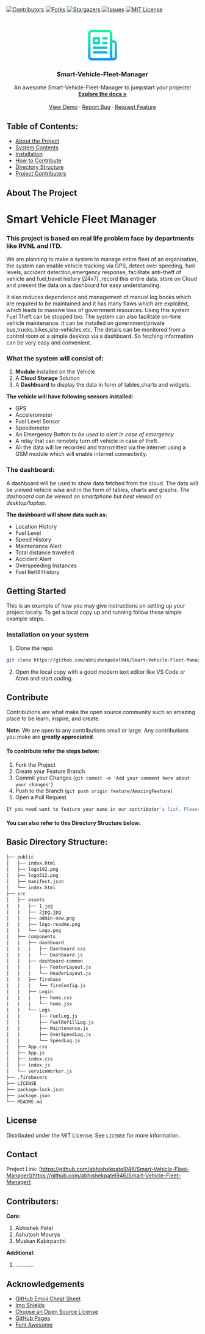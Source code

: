 
<!-- PROJECT SHIELDS -->
<!--
*** I'm using markdown "reference style" links for readability.
*** Reference links are enclosed in brackets [ ] instead of parentheses ( ).
*** See the bottom of this document for the declaration of the reference variables
*** for contributors-url, forks-url, etc. This is an optional, concise syntax you may use.
*** https://www.markdownguide.org/basic-syntax/#reference-style-links
-->

[![Contributors][contributors-shield]][contributors-url]
[![Forks][forks-shield]][forks-url]
[![Stargazers][stars-shield]][stars-url]
[![Issues][issues-shield]][issues-url]
[![MIT License][license-shield]][license-url]



<!-- PROJECT LOGO -->
<br />
<p align="center">
  <a href="https://github.com/abhishekpatel946/Smart-Vehicle-Fleet-Manager/">
    <img src="images/logo-readme.png" alt="Logo" width="80" height="80">
  </a>

  <h3 align="center">Smart-Vehicle-Fleet-Manager</h3>

  <p align="center">
    An awesome Smart-Vehicle-Fleet-Manager to jumpstart your projects!
    <br />
    <a href="https://github.com/abhishekpatel946/Smart-Vehicle-Fleet-Manager"><strong>Explore the docs »</strong></a>
    <br />
    <br />
    <a href="https://github.com/abhishekpatel946/Smart-Vehicle-Fleet-Manager">View Demo</a>
    ·
    <a href="https://github.com/abhishekpatel946/Smart-Vehicle-Fleet-Manager/issues">Report Bug</a>
    ·
    <a href="https://github.com/abhishekpatel946/Smart-Vehicle-Fleet-Manager/issues">Request Feature</a>
  </p>
</p>

## Table of Contents:
* [About the Project](#about-the-project)
* [System Contents](#system-contents)
* [Installation](#installation)
* [How to Contribute](#contribution)
* [Directory Structure](#dir-str)
* [Project Contributers](#contributers)

<!-- ABOUT THE PROJECT -->
<a name="about-the-project"></a>
## About The Project
<!--
[![Product Name Screen Shot][product-screenshot]](https://example.com)
-->
# Smart Vehicle Fleet Manager

### This project is based on real life problem face by departments like RVNL and ITD. 

We are planning to make a system to manage entire fleet of an organisation, the system can enable vehicle tracking via GPS, detect over speeding, fuel levels, accident detection,emergency response, facilitate anti-theft of vehicle and fuel,travel history [24x7] ,record this entire data, store on Cloud and present the data on a dashboard for easy understanding.

It also reduces dependence and management of manual log books which are required to be maintained and it has many flaws which are exploited, which leads to massive loss of government resources. 
Using this system Fuel Theft can be stopped too.
The system can also facilitate on-time vehicle maintenance.
It can  be installed on government/private bus,trucks,bikes,site-vehicles,etc.
The details can be monitored from a control room or a simple desktop via a dashboard.
So fetching information can be very easy and convenient.

<a name="system-contents"></a>
### What the system will consist of:
1. **Module** Installed on the Vehicle
2. A **Cloud Storage** Solution
3. A **Dashboard** to display the data in form of tables,charts and widgets.


**The vehicle will have following sensors installed:**
* GPS
* Accelerometer
* Fuel Level Sensor
* Speedometer
* An Emergency Button *to be used to alert in case of emergency*
* A relay that can remotely turn off vehicle in case of theft.
* All the data will be recorded and transmitted via the internet using a GSM module which will enable internet connectivity.

### **The dashboard:**

A dashboard will be used to show data fetched from the cloud. The data will be viewed vehicle wise and in the form of tables, charts and graphs.
*The dashboard can be viewed on smartphone but best viewed on desktop/laptop.*

**The dashboard will show data such as:**
* Location History
* Fuel Level
* Speed History
* Maintenance Alert
* Total distance travelled
* Accident Alert
* Overspeeding Instances
* Fuel Refill History





<!-- GETTING STARTED -->
## Getting Started

This is an example of how you may give instructions on setting up your project locally.
To get a local copy up and running follow these simple example steps.
<a name="installation"></a>
### Installation on your system

1. Clone the repo
```sh
git clone https://github.com/abhishekpatel946/Smart-Vehicle-Fleet-Manager.git
```
2. Open the local copy with a good modern text editor like VS Code or Atom and start coding. 

<a name="contribution"></a>
<!-- CONTRIBUTING -->
## Contribute

Contributions are what make the open source community such an amazing place to be learn, inspire, and create. 


**Note:** We are open to any contributions small or large. 
Any contributions you make are **greatly appreciated**.


#### To contribute refer the steps below:
1. Fork the Project
2. Create your Feature Branch 
3. Commit your Changes (`git commit -m 'Add your comment here about your changes'`)
4. Push to the Branch (`git push origin feature/AmazingFeature`)
5. Open a Pull Request

```sh
If you need want to feature your name in our contributer's list, Please mention that too
```
#### You can also refer to this Directory Structure below:
<a name="dir-str"></a>
## **Basic Directory Structure:**
```
├── public
│   ├── index.html
│   ├── logo192.png
│   ├── logo512.png
│   ├── manifest.json
│   └── index.html
├── src
│   ├── assets
|   |   ├── 1.jpg
|   |   ├── 2jpg.jpg
|   |   ├── admin-new.png
|   |   ├── logo-readme.png
|   |   └── Logo.png
│   ├── components
|   |   ├── dashboard
|   |   |   ├── Dashboard.css
|   |   |   └── Dashboard.js
|   |   ├── dashboard-common
|   |   |   ├── FooterLayout.js
|   |   |   └── HeaderLayout.js
|   |   ├── firebase
|   |   |   └── fireConfig.js
|   |   ├── Login
|   |   |   ├── home.css
|   |   |   └── home.jsx
|   |   └── Logs
|   |       ├── FuelLog.js
|   |       ├── FuelRefillLog.js
|   |       ├── Maintenence.js
|   |       ├── OverSpeedLog.js
|   |       └── SpeedLog.js
│   ├── App.css
│   ├── App.js
│   ├── index.css
│   ├── index.js
|   └── serviceWorker.js
├── .firebaserc
├── LICENSE
├── package-lock.json
├── package.json
└── README.md
```

<!-- LICENSE -->
## License

Distributed under the MIT License. See `LICENSE` for more information.



<!-- CONTACT -->
## Contact

Project Link: [https://github.com/abhishekpatel946/Smart-Vehicle-Fleet-Manager](https://github.com/abhishekpatel946/Smart-Vehicle-Fleet-Manager)

<a name="contributers"></a>
## Contributers:
**Core:**
1. Abhishek Patel
2. Ashutosh Mourya
3. Muskan Kabirpanthi

**Additional:**
1. ............


<!-- ACKNOWLEDGEMENTS -->
## Acknowledgements
* [GitHub Emoji Cheat Sheet](https://www.webpagefx.com/tools/emoji-cheat-sheet)
* [Img Shields](https://shields.io)
* [Choose an Open Source License](https://choosealicense.com)
* [GitHub Pages](https://pages.github.com)
* [Font Awesome](https://fontawesome.com)




<!-- MARKDOWN LINKS & IMAGES -->
<!-- https://www.markdownguide.org/basic-syntax/#reference-style-links -->
[contributors-shield]: https://img.shields.io/github/contributors/abhishekpatel946/Smart-Vehicle-Fleet-Manager.svg?style=flat-square
[contributors-url]: https://github.com/abhishekpatel946/Smart-Vehicle-Fleet-Manager//graphs/contributors
[forks-shield]: https://img.shields.io/github/forks/abhishekpatel946/Smart-Vehicle-Fleet-Manager.svg?style=flat-square
[forks-url]: https://github.com/abhishekpatel946/Smart-Vehicle-Fleet-Manager//network/members
[stars-shield]: https://img.shields.io/github/stars/abhishekpatel946/Smart-Vehicle-Fleet-Manager.svg?style=flat-square
[stars-url]: https://github.com/abhishekpatel946/Smart-Vehicle-Fleet-Manager//stargazers
[issues-shield]: https://img.shields.io/github/issues/abhishekpatel946/Smart-Vehicle-Fleet-Manager.svg?style=flat-square
[issues-url]: https://github.com/abhishekpatel946/Smart-Vehicle-Fleet-Manager//issues
[license-shield]: https://img.shields.io/github/license/abhishekpatel946/Smart-Vehicle-Fleet-Manager.svg?style=flat-square
[license-url]: https://github.com/abhishekpatel946/Smart-Vehicle-Fleet-Manager//blob/master/LICENSE
[product-screenshot]: images/screenshot.png
